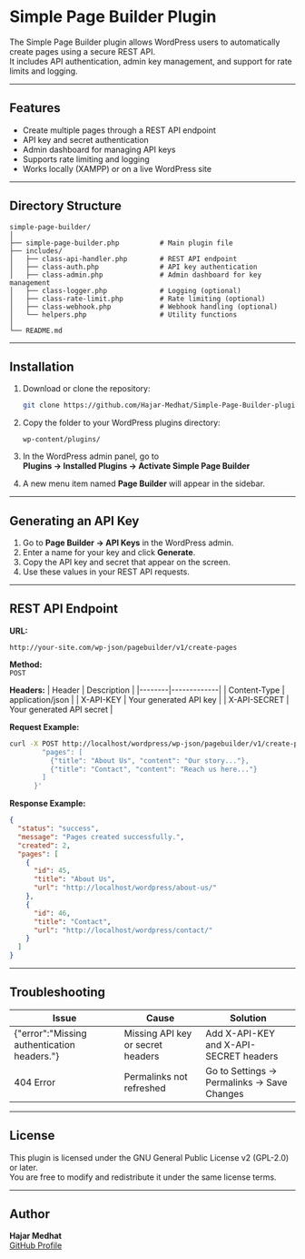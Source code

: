 # Simple Page Builder Plugin

The Simple Page Builder plugin allows WordPress users to automatically create pages using a secure REST API.  
It includes API authentication, admin key management, and support for rate limits and logging.

---

## Features

- Create multiple pages through a REST API endpoint  
- API key and secret authentication  
- Admin dashboard for managing API keys  
- Supports rate limiting and logging  
- Works locally (XAMPP) or on a live WordPress site  

---

## Directory Structure

```
simple-page-builder/
│
├── simple-page-builder.php          # Main plugin file
├── includes/
│   ├── class-api-handler.php        # REST API endpoint
│   ├── class-auth.php               # API key authentication
│   ├── class-admin.php              # Admin dashboard for key management
│   ├── class-logger.php             # Logging (optional)
│   ├── class-rate-limit.php         # Rate limiting (optional)
│   ├── class-webhook.php            # Webhook handling (optional)
│   └── helpers.php                  # Utility functions
│
└── README.md
```

---

## Installation

1. Download or clone the repository:
   ```bash
   git clone https://github.com/Hajar-Medhat/Simple-Page-Builder-plugin.git
   ```

2. Copy the folder to your WordPress plugins directory:
   ```
   wp-content/plugins/
   ```

3. In the WordPress admin panel, go to  
   **Plugins → Installed Plugins → Activate Simple Page Builder**

4. A new menu item named **Page Builder** will appear in the sidebar.

---

## Generating an API Key

1. Go to **Page Builder → API Keys** in the WordPress admin.  
2. Enter a name for your key and click **Generate**.  
3. Copy the API key and secret that appear on the screen.  
4. Use these values in your REST API requests.

---

## REST API Endpoint

**URL:**
```
http://your-site.com/wp-json/pagebuilder/v1/create-pages
```

**Method:**  
`POST`

**Headers:**
| Header | Description |
|--------|-------------|
| Content-Type | application/json |
| X-API-KEY | Your generated API key |
| X-API-SECRET | Your generated API secret |

**Request Example:**
```bash
curl -X POST http://localhost/wordpress/wp-json/pagebuilder/v1/create-pages   -H "Content-Type: application/json"   -H "X-API-KEY: your_key_here"   -H "X-API-SECRET: your_secret_here"   -d '{
        "pages": [
          {"title": "About Us", "content": "Our story..."},
          {"title": "Contact", "content": "Reach us here..."}
        ]
      }'
```

**Response Example:**
```json
{
  "status": "success",
  "message": "Pages created successfully.",
  "created": 2,
  "pages": [
    {
      "id": 45,
      "title": "About Us",
      "url": "http://localhost/wordpress/about-us/"
    },
    {
      "id": 46,
      "title": "Contact",
      "url": "http://localhost/wordpress/contact/"
    }
  ]
}
```

---

## Troubleshooting

| Issue | Cause | Solution |
|-------|--------|-----------|
| {"error":"Missing authentication headers."} | Missing API key or secret headers | Add X-API-KEY and X-API-SECRET headers |
| 404 Error | Permalinks not refreshed | Go to Settings → Permalinks → Save Changes |


---
## License

This plugin is licensed under the GNU General Public License v2 (GPL-2.0) or later.  
You are free to modify and redistribute it under the same license terms.

---
## Author

**Hajar Medhat**  
[GitHub Profile](https://github.com/Hajar-Medhat)

